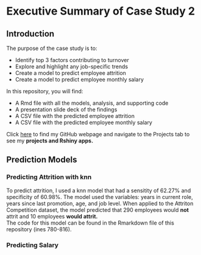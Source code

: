 # Executive Summary of Case Study 2 

## Introduction  
The purpose of the case study is to:
  * Identify top 3 factors contributing to turnover
  * Explore and highlight any job-specific trends
  * Create a model to predict employee attrition
  * Create a model to predict employee monthly salary

In this repository, you will find:
  * A Rmd file with all the models, analysis, and supporting code
  * A presentation slide deck of the findings
  * A CSV file with the predicted employee attrition
  * A CSV file with the predicted employee monthly salary

Click <a href="http://catherineticzon.github.io">here</a> to find my GitHub webpage and navigate to the Projects tab to see my **projects and Rshiny apps.**   

## Prediction Models  
### Predicting Attrition with knn 
To predict attrition, I used a knn model that had a sensitity of 62.27% and specificity of 60.98%. The model used the variables: years in current role, years since last promotion, age, and job level. When applied to the Attriton Competition dataset, the model predicted that 290 employees would **not** attrit and 10 employees **would attrit.**  
The code for this model can be found in the Rmarkdown file of this repository (ines 780-816).  
### Predicting Salary 


